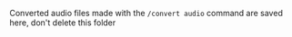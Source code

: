 Converted audio files made with the `/convert audio` command are saved here, don't delete this folder